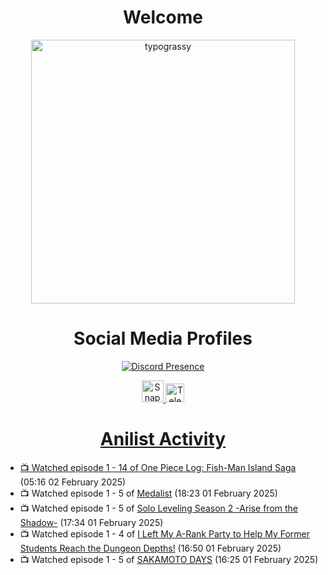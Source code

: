 <div align="center">

# Welcome
<a href="https://github.com/kawarimidoll/typograssy">
    <img alt="typograssy" src="https://typograssy.deno.dev/api?text=%E3%82%88%E3%81%86%E3%81%93%E3%81%9D%E3%81%BF%E3%81%AA%E3%81%95%E3%82%93%20-%20Sheby--&&l0=none&l1=82d9d0&l2=027353&l3=038c4c&l4=01402e&bg=none&frame=none&speed=100&comment=" width="421.99">
</a>

</div>

<div align="center">

# Social Media Profiles

[![Discord Presence](https://lanyard.cnrad.dev/api/612532963938271232)](https://discord.com/users/612532963938271232)


<a href="https://www.snapchat.com/add/a.sheby" title="Snapchat Profile">
    <img src="https://www.freepnglogos.com/uploads/snapchat-logo-png-0.png" width="35" alt="Snapchat Logo" />


<a href="https://t.me/ASheby" title="Telegram Profile">
    <img src="https://www.freepnglogos.com/uploads/telegram-logo-png-0.png" width="30" alt="Telegram Logo" />


</div>

<div align="center">

# Anilist Activity

</div>

<!-- ANILIST_ACTIVITY:start -->

-   📺 Watched episode 1 - 14 of [One Piece Log: Fish-Man Island Saga](https://anilist.co/anime/183423) (05:16 02 February 2025)
-   📺 Watched episode 1 - 5 of [Medalist](https://anilist.co/anime/165171) (18:23 01 February 2025)
-   📺 Watched episode 1 - 5 of [Solo Leveling Season 2 -Arise from the Shadow-](https://anilist.co/anime/176496) (17:34 01 February 2025)
-   📺 Watched episode 1 - 4 of [I Left My A-Rank Party to Help My Former Students Reach the Dungeon Depths!](https://anilist.co/anime/180812) (16:50 01 February 2025)
-   📺 Watched episode 1 - 5 of [SAKAMOTO DAYS](https://anilist.co/anime/177709) (16:25 01 February 2025)

<!-- ANILIST_ACTIVITY:end -->
